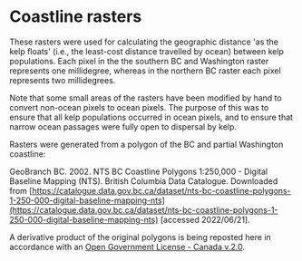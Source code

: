 # Coastline rasters

These rasters were used for calculating the geographic distance 'as the kelp floats' (i.e., the least-cost distance travelled by ocean) between kelp populations. Each pixel in the the southern BC and Washington raster represents one millidegree, whereas in the northern BC raster each pixel represents two millidegrees.

Note that some small areas of the rasters have been modified by hand to convert non-ocean pixels to ocean pixels. The purpose of this was to ensure that all kelp populations occurred in ocean pixels, and to ensure that narrow ocean passages were fully open to dispersal by kelp.

Rasters were generated from a polygon of the BC and partial Washington coastline:

GeoBranch BC. 2002. NTS BC Coastline Polygons 1:250,000 - Digital Baseline Mapping (NTS). British Columbia Data Catalogue. Downloaded from [https://catalogue.data.gov.bc.ca/dataset/nts-bc-coastline-polygons-1-250-000-digital-baseline-mapping-nts](https://catalogue.data.gov.bc.ca/dataset/nts-bc-coastline-polygons-1-250-000-digital-baseline-mapping-nts) \[accessed 2022/06/21\].

A derivative product of the original polygons is being reposted here in accordance with an [Open Government License - Canada v.2.0](https://open.canada.ca/en/open-government-licence-canada).
